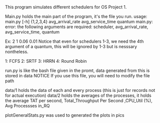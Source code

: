 This program simulates different schedulers for OS Project 1.

Main.py holds the main part of the program, it's the file you run. 
usage: main.py [-h] {1,2,3,4} avg_arrival_rate avg_service_time quantum
main.py: error: the following arguments are required: scheduler, avg_arrival_rate, avg_service_time, quantum

Ex: 2 1 0.06 0.01
Notice that even for schedulers 1-3, we need the 4th argument of a quantum, this will be ignored by 1-3 but is nesssary nontheless. 

1: FCFS
2: SRTF
3: HRRN
4: Round Robin

run.py is like the bash file given in the promt, data generated from this is stored in data
NOTICE If you use this file, you will need to modify the file path

data/1 holds the data of each and every process (this is just for records not for actual execution)
data/2 holds the averages of the processes, it holds the average TAT per second, Total_Throughput Per Second ,CPU_Util (%), Avg Processses in_RQ

plotGeneralStats.py was used to generated the plots in pics



